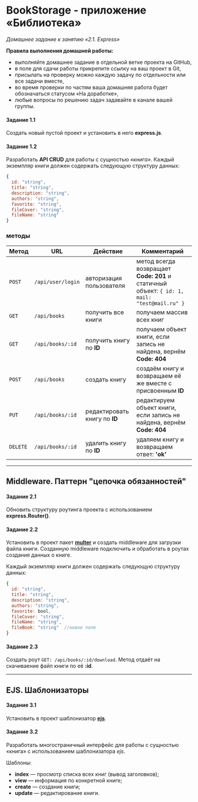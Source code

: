 # BookStorage - приложение «Библиотека»
*Домашнее задание к занятию «2.1. Express»*

**Правила выполнения домашней работы:** 
* выполняйте домашнее задание в отдельной ветке проекта на GitHub,
* в поле для сдачи работы прикрепите ссылку на ваш проект в Git,
* присылать на проверку можно каждую задачу по отдельности или все задачи вместе, 
* во время проверки по частям ваша домашняя работа будет обозначаться статусом «На доработке»,
* любые вопросы по решению задач задавайте в канале вашей группы.

#### Задание 1.1
Создать новый пустой проект и установить в него **express.js**. 


#### Задание 1.2
Разработать **API CRUD** для работы с сущностью *«книга»*. Каждый экземпляр книги должен содержать следующую структуру данных: 
```javascript
{
  id: "string",
  title: "string",
  description: "string",
  authors: "string",
  favorite: "string",
  fileCover: "string",
  fileName: "string"
}
``` 

### методы
Метод | URL | Действие | Комментарий
--- | --- | ---  | ---
`POST` | `/api/user/login` | авторизация пользователя | метод всегда возвращает **Code: 201** и статичный объект: `{ id: 1, mail: "test@mail.ru" }`
`GET` | `/api/books` | получить все книги | получаем массив всех книг
`GET` | `/api/books/:id` | получить книгу по **ID** | получаем объект книги, если запись не найдена, вернём **Code: 404** 
`POST` | `/api/books` | создать книгу | создаём книгу и возвращаем её же вместе с присвоенным **ID**
`PUT` | `/api/books/:id` | редактировать книгу по **ID** | редактируем объект книги, если запись не найдена, вернём **Code: 404**
`DELETE` | `/api/books/:id` | удалить книгу по **ID** | удаляем книгу и возвращаем ответ: **'ok'**

---


## Middleware. Паттерн "цепочка обязанностей"

#### Задание 2.1
Обновить структуру роутинга проекта с использованием **express.Router()**.


#### Задание 2.2
Установить в проект пакет [**multer**](https://github.com/expressjs/multer/blob/master/doc/README-ru.md)
и создать middleware для загрузки файла книги. 
Созданную middleware подключить и обработать в роутах создания данных о книге.

Каждый экземпляр книги должен содержать следующую структуру данных: 
```javascript
{
  id: "string",
  title: "string",
  description: "string",
  authors: "string",
  favorite: bool,
  fileCover: "string",
  fileName: "string",
  fileBook: "string"  //новое поле
}
``` 

#### Задание 2.3
Создать роут `GET: /api/books/:id/download`. 
Метод отдаёт на скачиваение файл книги по её **:id**.

---


## EJS. Шаблонизаторы

#### Задание 3.1
Установить в проект шаблонизатор [**ejs**](https://ejs.co/).

#### Задание 3.2
Разработать многостраничный интерфейс для работы с сущностью «книга» с использованием шаблонизатора *ejs*.

Шаблоны:
 - **index** — просмотр списка всех книг (вывод заголовков);
 - **view** — информация по конкретной книге;
 - **create** — создание книги;
 - **update** — редактирование книги. 
 
